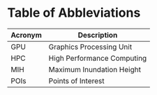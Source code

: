 # **Table of Abbleviations**

| Acronym        |      Description      |
|----------------|-----------------------|
| GPU     | Graphics Processing Unit |
| HPC     | High Performance Computing |
| MIH     | Maximum Inundation Height |
| POIs    | Points of Interest |